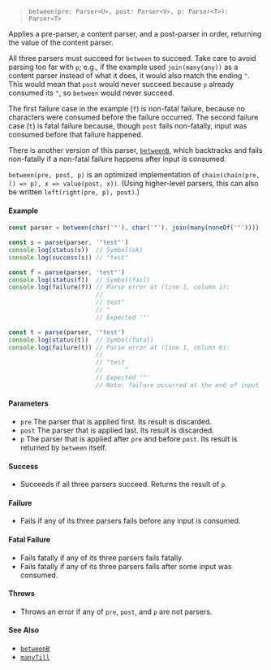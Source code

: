 <!--
 Copyright (c) 2020 Thomas J. Otterson
 
 This software is released under the MIT License.
 https://opensource.org/licenses/MIT
-->

> `between(pre: Parser<U>, post: Parser<V>, p: Parser<T>): Parser<T>`

Applies a pre-parser, a content parser, and a post-parser in order, returning the value of the content parser.

All three parsers must succeed for `between` to succeed. Take care to avoid parsing too far with `p`; e.g., if the example used `join(many(any))` as a content parser instead of what it does, it would also match the ending `"`. This would mean that `post` would never succeed because `p` already consumed its `"`, so `between` would never succeed.

The first failure case in the example (`f`) is non-fatal failure, because no characters were consumed before the failure occurred. The second failure case (`t`) is fatal failure because, though `post` fails non-fatally, input was consumed before that failure happened.

There is another version of this parser, [`betweenB`](betweenb.md), which backtracks and fails non-fatally if a non-fatal failure happens after input is consumed.

`between(pre, post, p)` is an optimized implementation of `chain(chain(pre, () => p), x => value(post, x))`. (Using higher-level parsers, this can also be written `left(right(pre, p), post)`.)

#### Example

```javascript
const parser = between(char('"'), char('"'), join(many(noneOf('"'))))

const s = parse(parser, '"test"')
console.log(status(s))  // Symbol(ok)
console.log(success(s)) // "test"

const f = parse(parser, 'test"')
console.log(status(f))  // Symbol(fail)
console.log(failure(f)) // Parse error at (line 1, column 1):
                        //
                        // test"
                        // ^
                        // Expected '"'

const t = parse(parser, '"test')
console.log(status(t))  // Symbol(fatal)
console.log(failure(t)) // Parse error at (line 1, column 6):
                        //
                        // "test
                        //      ^
                        // Expected '"'
                        // Note: failure occurred at the end of input
```

#### Parameters

* `pre` The parser that is applied first. Its result is discarded.
* `post` The parser that is applied last. Its result is discarded.
* `p` The parser that is applied after `pre` and before `post`. Its result is returned by `between` itself.

#### Success

* Succeeds if all three parsers succeed. Returns the result of `p`.

#### Failure

* Fails if any of its three parsers fails before any input is consumed.

#### Fatal Failure

* Fails fatally if any of its three parsers fails fatally.
* Fails fatally if any of its three parsers fails after some input was consumed.

#### Throws

* Throws an error if any of `pre`, `post`, and `p` are not parsers.

#### See Also

* [`betweenB`](betweenb.md)
* [`manyTill`](manytill.md)